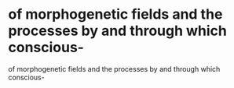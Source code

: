 # of morphogenetic fields and the processes by and through which conscious-

of morphogenetic fields and the processes by and through which conscious-